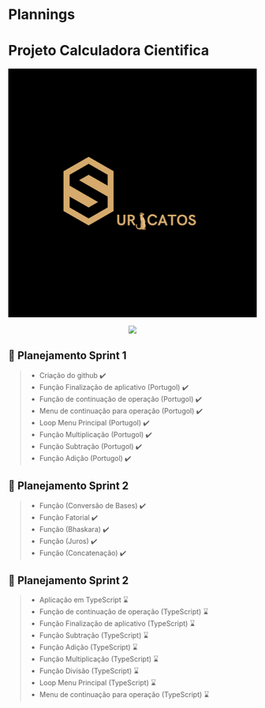 # Plannings

# Projeto Calculadora Cientifica

<img src="https://github.com/BugBusters-Suricatos/CalculadoraCientifica/blob/main/Logo%20Suricatos.png">


<p align="center">
<img loading="lazy" src="http://img.shields.io/static/v1?label=STATUS&message=EM%20DESENVOLVIMENTO&color=GREEN&style=for-the-badge"/>
</p>


## :dart: Planejamento Sprint 1


> * Criação do github ✔️
> * Função Finalização de aplicativo (Portugol) ✔️
> * Função de continuação de operação (Portugol) ✔️
> * Menu de continuação para operação (Portugol) ✔️
> * Loop Menu Principal (Portugol) ✔️
> * Função Multiplicação (Portugol) ✔️
> * Função Subtração (Portugol) ✔️
> * Função Adição (Portugol) ✔️

## :dart: Planejamento Sprint 2

> * Função (Conversão de Bases) ✔️
> * Função Fatorial ✔️
> * Função (Bhaskara) ✔️
> * Função (Juros) ✔️
> * Função (Concatenação) ✔️

## :dart: Planejamento Sprint 2

> * Aplicação em TypeScript ⌛
> * Função de continuação de operação (TypeScript) ⌛
> * Função Finalização de aplicativo (TypeScript) ⌛ 
> * Função Subtração (TypeScript) ⌛
> * Função Adição (TypeScript) ⌛
> * Função Multiplicação (TypeScript) ⌛
> * Função Divisão (TypeScript) ⌛
> * Loop Menu Principal (TypeScript) ⌛
> * Menu de continuação para operação (TypeScript) ⌛
